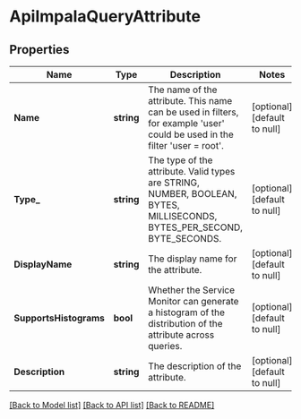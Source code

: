 # ApiImpalaQueryAttribute

## Properties
Name | Type | Description | Notes
------------ | ------------- | ------------- | -------------
**Name** | **string** | The name of the attribute. This name can be used in filters, for example &#x27;user&#x27; could be used in the filter &#x27;user &#x3D; root&#x27;. | [optional] [default to null]
**Type_** | **string** | The type of the attribute. Valid types are STRING, NUMBER, BOOLEAN, BYTES, MILLISECONDS, BYTES_PER_SECOND, BYTE_SECONDS. | [optional] [default to null]
**DisplayName** | **string** | The display name for the attribute. | [optional] [default to null]
**SupportsHistograms** | **bool** | Whether the Service Monitor can generate a histogram of the distribution of the attribute across queries. | [optional] [default to null]
**Description** | **string** | The description of the attribute. | [optional] [default to null]

[[Back to Model list]](../README.md#documentation-for-models) [[Back to API list]](../README.md#documentation-for-api-endpoints) [[Back to README]](../README.md)

